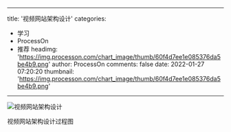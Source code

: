 
---
title: '视频网站架构设计'
categories: 
 - 学习
 - ProcessOn
 - 推荐
headimg: 'https://img.processon.com/chart_image/thumb/60f4d7ee1e085376da5be4b9.png'
author: ProcessOn
comments: false
date: 2022-01-27 07:20:20
thumbnail: 'https://img.processon.com/chart_image/thumb/60f4d7ee1e085376da5be4b9.png'
---

<div>   
<img class="thumb" alt="视频网站架构设计" src="https://img.processon.com/chart_image/thumb/60f4d7ee1e085376da5be4b9.png" referrerpolicy="no-referrer">
<p>视频网站架构设计过程图</p>  
</div>
            